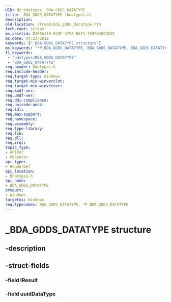 ```yaml
---
UID: NS:bdatypes._BDA_GDDS_DATATYPE
title: _BDA_GDDS_DATATYPE (bdatypes.h)
description: 
old-location: stream\bda_gdds_datatype.htm
tech.root: stream
ms.assetid: D2E6A110-EC0F-4753-BAF1-7A9F84ECDD35
ms.date: 04/23/2018
keywords: ["_BDA_GDDS_DATATYPE structure"]
ms.keywords: "*P_BDA_GDDS_DATATYPE, BDA_GDDS_DATATYPE, BDA_GDDS_DATATYPE structure [Streaming Media Devices], P_BDA_GDDS_DATATYPE, P_BDA_GDDS_DATATYPE structure pointer [Streaming Media Devices], _BDA_GDDS_DATATYPE, bdatypes/BDA_GDDS_DATATYPE, bdatypes/P_BDA_GDDS_DATATYPE, stream.bda_gdds_datatype"
f1_keywords:
 - "bdatypes/BDA_GDDS_DATATYPE"
 - "BDA_GDDS_DATATYPE"
req.header: bdatypes.h
req.include-header: 
req.target-type: Windows
req.target-min-winverclnt: 
req.target-min-winversvr: 
req.kmdf-ver: 
req.umdf-ver: 
req.ddi-compliance: 
req.unicode-ansi: 
req.idl: 
req.max-support: 
req.namespace: 
req.assembly: 
req.type-library: 
req.lib: 
req.dll: 
req.irql: 
topic_type:
- APIRef
- kbSyntax
api_type:
- HeaderDef
api_location:
- Bdatypes.h
api_name:
- BDA_GDDS_DATATYPE
product:
- Windows
targetos: Windows
req.typenames: BDA_GDDS_DATATYPE, *P_BDA_GDDS_DATATYPE
---
```


# _BDA_GDDS_DATATYPE structure


## -description





## -struct-fields




### -field lResult


### -field uuidDataType

